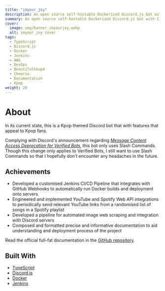 ```yaml
---
title: "imyour_joy"
description: An open source self-hostable Dockerized Discord.js bot with CI/CD written in TypeScript (previously Python).
summary: An open source self-hostable Dockerized Discord.js bot with CI/CD written in TypeScript.
cover:
  image: img/banner_imyourjoy.webp
  alt: imyour_joy cover
tags:
  - TypeScript
  - Discord.js
  - Docker
  - Jenkins
  - AWS
  - DevOps
  - BeautifulSoup4
  - Cheerio
  - Documentation
  - Kpop
weight: 20
---
```


# About

In its current state, this is a Kpop themed Discord bot that with features that appeal to Kpop fans.

Complying with Discord's announcement regarding _[Message Content Access Deprecation for Verified Bots](https://support-dev.discord.com/hc/en-us/articles/4404772028055-Message-Content-Access-Deprecation-for-Verified-Bots)_, this bot only uses Slash Commands. Though this change only applies to Verified Bots, I still want to use Slash Commands so that I hopefully don't encounter any headaches in the future.

## Achievements

- Developed a customised Jenkins CI/CD Pipeline that integrates with GitHub Webhooks to automatically run Docker builds and deployment onto servers
- Engineered and implemented YouTube and Spotify Web API integrations to periodically send relevant YouTube links from a randomised list of songs in a Spotify playlist
- Developed a pipeline for automated image web scraping and integration with Discord servers
- Composed and formatted precise and informative documentation to aid understanding and deployment process of the project

Read the official full-fat documentation in the [GitHub repository](https://github.com/PScoriae/imyour_joy).

## Built With

- [TypeScript](https://www.typescriptlang.org/)
- [Discord.js](https://discord.js.org/#/)
- [Docker](https://www.docker.com/)
- [Jenkins](https://www.jenkins.io/)
